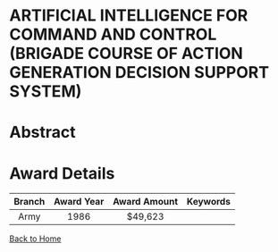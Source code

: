 
ARTIFICIAL INTELLIGENCE FOR COMMAND AND CONTROL (BRIGADE COURSE OF ACTION GENERATION DECISION SUPPORT SYSTEM)
=============================================================================================================

# Abstract


  

# Award Details

|Branch|Award Year|Award Amount|Keywords|
| :---: | :---: | :---: | :---: |
|Army|1986|$49,623||
  
  


[Back to Home](https://github.com/chrischow/dod_sbir_awards/CC/#871)